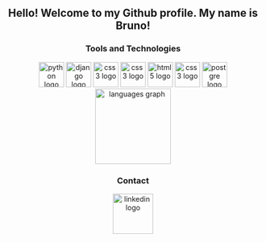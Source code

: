 <h2 align="center">Hello! Welcome to my Github profile. My name is Bruno!</h2>

<h3 align="center">Tools and Technologies</h3>

<div align="center">
  <img src="https://cdn.jsdelivr.net/gh/devicons/devicon@latest/icons/python/python-original-wordmark.svg" height="50" width="50" alt="python logo"/>
  <img src="https://cdn.jsdelivr.net/gh/devicons/devicon@latest/icons/django/django-plain-wordmark.svg" height="50" width="50" alt="django logo"/>    
  <img src="https://cdn.jsdelivr.net/gh/devicons/devicon@latest/icons/javascript/javascript-original.svg" height="50" width="50" alt="css3 logo"/>
  <img src="https://cdn.jsdelivr.net/gh/devicons/devicon@latest/icons/vuejs/vuejs-original-wordmark.svg" height="50" width="50" alt="css3 logo"/>
  <img src="https://cdn.jsdelivr.net/gh/devicons/devicon@latest/icons/html5/html5-original-wordmark.svg" height="50" width="50" alt="html5 logo"/>
  <img src="https://cdn.jsdelivr.net/gh/devicons/devicon@latest/icons/css3/css3-original-wordmark.svg" height="50" width="50" alt="css3 logo"/>
  <img src="https://cdn.jsdelivr.net/gh/devicons/devicon@latest/icons/postgresql/postgresql-original-wordmark.svg" height="50" width="50" alt="postgre logo"/>

  


          
            
          


</div>


<div align="center">
  <img src="https://github-readme-stats.vercel.app/api/top-langs?username=brunocoelhosi&locale=en&hide_title=false&layout=compact&card_width=320&langs_count=5&theme=dracula&hide_border=false&order=2" height="150" alt="languages graph"  />
</div>

<h3 align="center">Contact</h3>

<div align="center">
  <a href="https://www.linkedin.com/in/bruno-coelho-13009a207" target="_blank"><img src="https://cdn.jsdelivr.net/gh/devicons/devicon@latest/icons/linkedin/linkedin-original-wordmark.svg" width="80" height="80" alt="linkedin logo"/></a>
</div>

